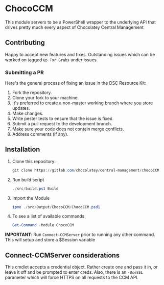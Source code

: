 # ChocoCCM

This module servers to be a PowerShell wrapper to the underlying API that drives pretty much every aspect of Chocolatey Central Management

## Contributing

Happy to accept new features and fixes. Outstanding issues which can be worked on tagged `Up For Grabs` under issues.

### Submitting a PR

Here's the general process of fixing an issue in the DSC Resource Kit:
1. Fork the repository.
3. Clone your fork to your machine.
4. It's preferred to create a non-master working branch where you store updates.
5. Make changes.
6. Write pester tests to ensure that the issue is fixed.
7. Submit a pull request to the development branch.
9. Make sure your code does not contain merge conflicts.
10. Address comments (if any).

## Installation

1. Clone this repository:

    ```powershell
    git clone https://gitlab.com/chocolatey/central-management/chocoCCM.git
    ```

2. Run build script

    ```powershell
    ./src/build.ps1 Build
    ```

3. Import the Module

    ```powershell
    ipmo ./src/Output/ChocoCCM/ChocoCCM.psd1
    ```

4. To see a list of available commands:

    ```powershell
    Get-Command -Module ChocoCCM
    ```

**IMPORTANT**: Run `Connect-CCMServer` prior to running any other command. This will setup and store a $Session variable

## Connect-CCMServer considerations

This cmdlet accepts a credential object. Rather create one and pass it in, or leave it off and be prompted to enter creds. Also, there is an `-UseSSL` parameter which will force HTTPS on all requests to the CCM API.